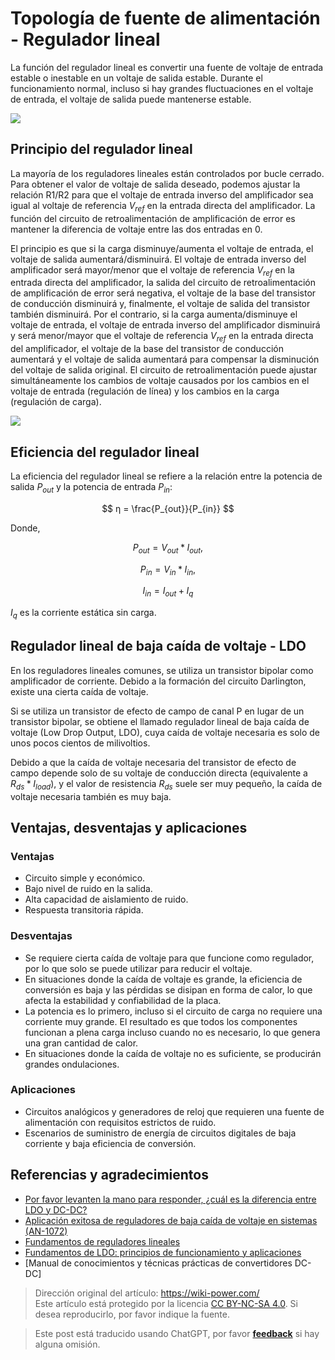 # Topología de fuente de alimentación - Regulador lineal

La función del regulador lineal es convertir una fuente de voltaje de entrada estable o inestable en un voltaje de salida estable. Durante el funcionamiento normal, incluso si hay grandes fluctuaciones en el voltaje de entrada, el voltaje de salida puede mantenerse estable.

![](https://wiki-media-1253965369.cos.ap-guangzhou.myqcloud.com/img/20211208155739.png)

## Principio del regulador lineal

La mayoría de los reguladores lineales están controlados por bucle cerrado. Para obtener el valor de voltaje de salida deseado, podemos ajustar la relación R1/R2 para que el voltaje de entrada inverso del amplificador sea igual al voltaje de referencia $V_{ref}$ en la entrada directa del amplificador. La función del circuito de retroalimentación de amplificación de error es mantener la diferencia de voltaje entre las dos entradas en 0.

El principio es que si la carga disminuye/aumenta el voltaje de entrada, el voltaje de salida aumentará/disminuirá. El voltaje de entrada inverso del amplificador será mayor/menor que el voltaje de referencia $V_{ref}$ en la entrada directa del amplificador, la salida del circuito de retroalimentación de amplificación de error será negativa, el voltaje de la base del transistor de conducción disminuirá y, finalmente, el voltaje de salida del transistor también disminuirá. Por el contrario, si la carga aumenta/disminuye el voltaje de entrada, el voltaje de entrada inverso del amplificador disminuirá y será menor/mayor que el voltaje de referencia $V_{ref}$ en la entrada directa del amplificador, el voltaje de la base del transistor de conducción aumentará y el voltaje de salida aumentará para compensar la disminución del voltaje de salida original. El circuito de retroalimentación puede ajustar simultáneamente los cambios de voltaje causados por los cambios en el voltaje de entrada (regulación de línea) y los cambios en la carga (regulación de carga).

![](https://wiki-media-1253965369.cos.ap-guangzhou.myqcloud.com/img/20200202231005.png)

## Eficiencia del regulador lineal

La eficiencia del regulador lineal se refiere a la relación entre la potencia de salida $P_{out}$ y la potencia de entrada $P_{in}$:

$$
η = \frac{P_{out}}{P_{in}}
$$

Donde,

$$
P_{out}=V_{out}*I_{out},
$$

$$
P_{in}=V_{in}*I_{in},
$$

$$
I_{in}=I_{out}+I_{q}
$$

$I_{q}$ es la corriente estática sin carga.

## Regulador lineal de baja caída de voltaje - LDO

En los reguladores lineales comunes, se utiliza un transistor bipolar como amplificador de corriente. Debido a la formación del circuito Darlington, existe una cierta caída de voltaje.

Si se utiliza un transistor de efecto de campo de canal P en lugar de un transistor bipolar, se obtiene el llamado regulador lineal de baja caída de voltaje (Low Drop Output, LDO), cuya caída de voltaje necesaria es solo de unos pocos cientos de milivoltios.

Debido a que la caída de voltaje necesaria del transistor de efecto de campo depende solo de su voltaje de conducción directa (equivalente a $R_{ds}*I_{load}$), y el valor de resistencia $R_{ds}$ suele ser muy pequeño, la caída de voltaje necesaria también es muy baja.

## Ventajas, desventajas y aplicaciones

### Ventajas

- Circuito simple y económico.
- Bajo nivel de ruido en la salida.
- Alta capacidad de aislamiento de ruido.
- Respuesta transitoria rápida.

### Desventajas

- Se requiere cierta caída de voltaje para que funcione como regulador, por lo que solo se puede utilizar para reducir el voltaje.
- En situaciones donde la caída de voltaje es grande, la eficiencia de conversión es baja y las pérdidas se disipan en forma de calor, lo que afecta la estabilidad y confiabilidad de la placa.
- La potencia es lo primero, incluso si el circuito de carga no requiere una corriente muy grande. El resultado es que todos los componentes funcionan a plena carga incluso cuando no es necesario, lo que genera una gran cantidad de calor.
- En situaciones donde la caída de voltaje no es suficiente, se producirán grandes ondulaciones.

### Aplicaciones

- Circuitos analógicos y generadores de reloj que requieren una fuente de alimentación con requisitos estrictos de ruido.
- Escenarios de suministro de energía de circuitos digitales de baja corriente y baja eficiencia de conversión.

## Referencias y agradecimientos

- [Por favor levanten la mano para responder, ¿cuál es la diferencia entre LDO y DC-DC?](https://mp.weixin.qq.com/s/GfnT3FTVtMr37DIRVPG65g)
- [Aplicación exitosa de reguladores de baja caída de voltaje en sistemas (AN-1072)](https://www.analog.com/media/cn/technical-documentation/application-notes/AN-1072_cn.pdf)
- [Fundamentos de reguladores lineales](https://e2echina.ti.com/cfs-file/__key/telligent-evolution-components-attachments/00-24-00-00-00-02-56-36/_BF7E2760337A8B536856FA574078E577C68B_.pdf)
- [Fundamentos de LDO: principios de funcionamiento y aplicaciones](https://haipeng.me/2020/06/10/ldo-basics-principles-and-applications/)
- [Manual de conocimientos y técnicas prácticas de convertidores DC-DC]

> Dirección original del artículo: <https://wiki-power.com/>  
> Este artículo está protegido por la licencia [CC BY-NC-SA 4.0](https://creativecommons.org/licenses/by/4.0/deed.zh). Si desea reproducirlo, por favor indique la fuente.

> Este post está traducido usando ChatGPT, por favor [**feedback**](https://github.com/linyuxuanlin/Wiki_MkDocs/issues/new) si hay alguna omisión.
